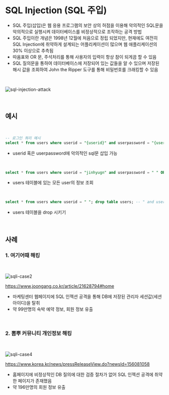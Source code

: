 # SQL Injection (SQL 주입)

+ SQL 주입(삽입)은 웹 응용 프로그램의 보안 상의 허점을 이용해 악의적인 SQL문을 악의적으로 실행시켜 데이터베이스를 비정상적으로 조작하는 공격 방법
+ SQL 주입이란 개념은 1998년 12월에 처음으로 정립 되었지만, 현재에도 여전히 SQL Injection에 취약하게 설계되는 어플리케이션이 많으며 웹 애플리케이션의 30% 이상으로 추측됨
+ 따옴표와 OR 문, 주석처리를 통해 사용자의 입력이 항상 참이 되게끔 할 수 있음
+ SQL 질의문을 통하여 데이터베이스에 저장되어 있는 값들을 알 수 있으며 저장된 해시 값을 조회하여 John the Ripper 도구를 통해 비밀번호를 크래킹할 수 있음

<br>

![sql-injection-attack](./img/Example-of-a-SQL-Injection-Attack.png)

<br>

## 예시

<br>

```sql
-- 로그인 쿼리 예시
select * from users where userid = "{userid}" and userpassword = "{userpassword}";
```
+ userid 혹은 userpassword에 악의적인 sql문 삽입 가능

<br>

```sql
select * from users where userid = "jinhyugn" and userpassword = " " OR "1" = "1 ";
```

+ users 테이블에 있는 모든 user의 정보 조회

<br>

```sql
select * from users where userid = " "; drop table users; -- " and userpassword = "";
```

+ users 테이블을 drop 시키기

<br>

## 사례

### 1. 여기어때 해킹
<br>

![sqli-case2](https://user-images.githubusercontent.com/68081743/223422802-82a78434-2744-4dd3-bd04-518200e52f52.JPG)

https://www.joongang.co.kr/article/21628794#home

+ 마케팅센터 웹페이지에 SQL 인젝션 공격을 통해 DB에 저장된 관리자 세션값(세션 아이디)을 탈취
+ 약 99만명의 숙박 예약 정보, 회원 정보 유출

<br>

### 2. 뽐뿌 커뮤니티 개인정보 해킹
<br>

![sqli-case4](https://user-images.githubusercontent.com/68081743/223422951-02278a9b-8faf-468a-b84b-ce7b8b80de14.JPG)

https://www.korea.kr/news/pressReleaseView.do?newsId=156081058

+ 홈페이지에 비정상적인 DB 질의에 대한 검증 절차가 없어 SQL 인젝션 공격에 취약한 페이지가 존재했음
+ 약 196만명의 회원 정보 유출

<br>
